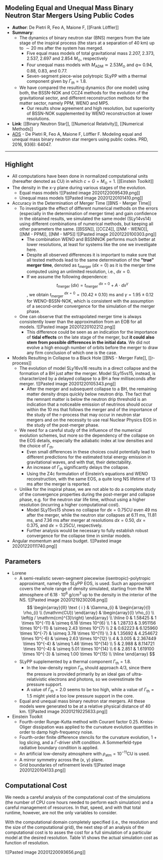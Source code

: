 ## Modeling Equal and Unequal Mass Binary Neutron Star Mergers Using Public Codes

* **Author**: De Pietri R, Feo A, Maione F, [[Frank Löffler]]
* **Summary**:
	* The dynamics of binary neutron star (BNS) mergers from the late stage of the inspiral process (the stars at a separation of 40 km) up to $\sim 20$ ms after the system has merged.
		* Five equal mass models of total gravitational mass 2.207, 2.373, 2.537, 2.697 and 2.854 $M_{\odot}$, respectively
		* Four unequal mass models with $M_{\mathrm{ADM}} \simeq 2.53 M_{\odot}$ and $q \simeq$ 0.94, 0.88, 0.83, and 0.77.
		* Seven-segment piece-wise polytropic SLyPP with a thermal component given by $\Gamma_{t h}=1.8$.
	* We have compared the resulting dynamics (for one model) using both, the BSSN-NOK and CCZ4 methods for the evolution of the gravitational sector, and different reconstruction methods for the matter sector, namely PPM, WENO and MP5.
		* Our results show agreement and high resolution, but superiority of BSSN-NOK supplemented by WENO reconstruction at lower resolutions.
* **Link**: [[Binary Neutron Star]], [[Numerical Relativity]], [[Numerical Methods]]
* [ADS](https://ui.adsabs.harvard.edu/abs/2016PhRvD..93f4047D/abstract) - De Pietri R, Feo A, Maione F, Löffler F. Modeling equal and unequal mass binary neutron star mergers using public codes. PRD, 2016, 93(6): 64047.

___

## Highlight

- All computations have been done in normalized computational units (hereafter denoted as CU) in which $c=G=M_{\odot}=1$. [[Einstein Toolkit]]
- The density in the x-y plane during various stages of the evolution.
	- Equal mass models
		![[Pasted image 20201220095439.png]]
	- Unequal mass models
		![[Pasted image 20201220101410.png]]
- Accuracy in the Determination of Merger Time  [[BNS - Merger TIme]]
	- To investigate the effect of different numerical methods on the errors (especially in the determination of merger time) and gain confidence in the obtained results, we simulated the same model (SLy14vs14) using different combinations of numerical methods, but keeping all other parameters the same. [[BSSN]], [[CCZ4]], [[NM - WENO]], [[NM - PPM]], [[NM - MP5]]
		![[Pasted image 20201220100303.png]]
		- The combination WENO and BSSNNOK performs much better at lower resolutions, at least for systems like the one we investigate here. 
		- Despite all observed differences it is important to make sure that all tested methods lead to the same determination of the **"true" merger time**, denoted as $t_{\text {merger }}(d x=0)$ as it is the merger time computed using an unlimited resolution, i.e., $d x=0$.
		- If we assume the following dependence: 
			$$
	  t_{\text {merger }}(d x)=t_{\text {merger }}^{d x=0}+A \cdot d x^{\gamma}
	  $$, we obtain $t_{\text {merger }}^{d x=0} = (10.42 \pm 0.10)$ ms and $\gamma = 1.95 \pm 0.12$ for WENO-BSSN-NOK, which is consistent with the assumption of a second-order convergence for the simulation of the merger phase.
	- One can observe that the extrapolated merger time is always consistently lower than the approximation from an EOB for all models.
		![[Pasted image 20201220102212.png]]
		- This difference could be seen as an indication for the importance of **tidal effects** on the late stage of the merger, but **it could also stem from possible differences in the initial data**. We did not evolve a high enough number of orbits before the merger to draw any firm conclusion of which one is the case.
- Models Resulting in Collapse to a Black Hole [[BNS - Merger Fate]], [[r-process]]
	- The evolution of model SLy16vs16 results in a direct collapse and the formation of a BH just after the merger. Model SLy15vs15, instead, is characterized by a delayed collapse to a BH a few milliseconds after merger.
		![[Pasted image 20201220105343.png]]
		- After the merger and subsequent collapse to a BH, the remaining matter density drops quickly below neutron drip. The fact that the remnant matter is below the neutron drip threshold is an indication that a noticeable emission of neutrinos should occur within the 10 ms that follows the merger and of the importance of the study of the r-process that may occur in neutron star mergers and on the necessity to use real Nuclear Physics EOS in the study of the post-merger phase.
	- We need for a careful study of the influence of the numerical evolution schemes, but more so the dependency of the collapse on the EOS details, especially the adiabatic index at low densities and the choice of $\Gamma_{t h}$.
		- Even small differences in these choices could potentially lead to different predictions for the estimated total energy emission in gravitational waves, and with that, their detectability.
		- An increase of $\Gamma_{t h}$ significantly delays the collapse.
		- Using the Z4c formulation of Einstein’s equations and WENO reconstruction, with the same EOS, a quite long NS lifetime of 13 ms after the merger is reported.
	- Unlike for the inspiral phase, we are not able to do a complete study of the convergence properties during the post-merger and collapse phase, e.g. for the neutron star life time, without using a higher resolution (incurring a higher computational cost). 
		- Model SLy15vs15 shows no collapse for $d x=0.75 \mathrm{CU}$ even 49 ms after the merger, while the neutron star collapses at 6.11 ms, 11.81 ms, and 7.36 ms after merger at resolutions $dx = 0.50$, $dx = 0.375$, and $dx = 0.25 CU$, respectively.
		- Further analysis would be necessary to fully establish robust convergence for the collapse time in similar models.
- Angular momentum and mass budget.
	![[Pasted image 20201220111740.png]]

## Parameters

- Lorene
	- A semi-realistic seven-segment piecewise (isentropic)-polytropic approximant, namely the SLyPP EOS, is used. Such an approximant covers the whole range of density simulated, starting from the NR atmosphere of $6.18 \cdot 10^{6} \mathrm{~g} / \mathrm{cm}^{3}$ up to the density in the interior of the NS.
		![[Pasted image 20201219230208.png]]
		$$
	\begin{array}{lll}
	\text { i } & \Gamma_{i} & \begin{array}{l}
	\rho_{i} \\
	(\mathrm{CU})
	\end{array} & \begin{array}{l}
	\rho_{i} \\
	\left(g / \mathrm{cm}^{3}\right)
	\end{array} \\
	\hline 0 & 1.58425 & 1 \times 10^{-11} & \simeq 6.18 \times 10^{6} \\
	1 & 1.28733 & 3.951156 \times 10^{-11} & \simeq 2.43 \times 10^{7} \\
	2 & 0.62223 & 6.125960 \times 10^{-7} & \simeq 3.78 \times 10^{11} \\
	3 & 1.35692 & 4.254672 \times 10^{-6} & \simeq 2.63 \times 10^{12} \\
	4 & 3.005 & 2.367449 \times 10^{-4} & \simeq 1.46 \times 10^{14} \\
	5 & 2.988 & 8.114721 \times 10^{-4} & \simeq 5.01 \times 10^{14} \\
	6 & 2.851 & 1.619100 \times 10^{-3} & \simeq 1.00 \times 10^{15} \\
	\hline
	\end{array}
	$$
	- SLyPP supplemented by a thermal component $\Gamma_{\mathrm{th}}=1.8$.
		- In the low-density region $\Gamma_{\mathrm{th}}$ should approach $4 / 3$, since there the pressure is provided primarily by an ideal gas of ultra-relativistic electrons and photons, so we overestimate the pressure support.
		- A value of $\Gamma_{\mathrm{th}}=2.0$ seems to be too high, while a value of $\Gamma_{\mathrm{th}}=1.5$ might yield a too low pressure support in the core.
	- Equal and unequal mass binary neutron star mergers. All these models were generated to be at a relative physical distance of 40 km.
		![[Pasted image 20201219225633.png]]
- Einstein Toolkit
	- Fourth-order Runge-Kutta method with Courant factor 0.25. Kreiss-Oliger dissipation was applied to the curvature evolution quantities in order to damp high-frequency noise.
	- Fourth-order finite difference stencils for the curvature evolution, 1 + log slicing, and a $\Gamma$-driver shift condition. A Sommerfeld-type radiative boundary condition is applied.
	- An artificial low-density atmosphere with $\rho_{\mathrm{atm}}=10^{-11} \mathrm{CU}$ is used.
	- A mirror symmetry across the (x, y) plane.
	- Grid boundaries of refinement levels
		![[Pasted image 20201220104133.png]]

## Computational Cost

We needs a careful analysis of the computational cost of the simulations (the number of CPU core hours needed to perform each simulation) and a careful management of resources. In that, speed, and with that total runtime, however, are not the only variables to consider.

With the computational domain completely specified (i.e., the resolution and the size of the computational grid), the next step of an analysis of the computational cost is to asses the cost for a full simulation of a particular model at the desired resolution. Table VI shows the actual simulation cost as function of resolution.

![[Pasted image 20201220093656.png]]
